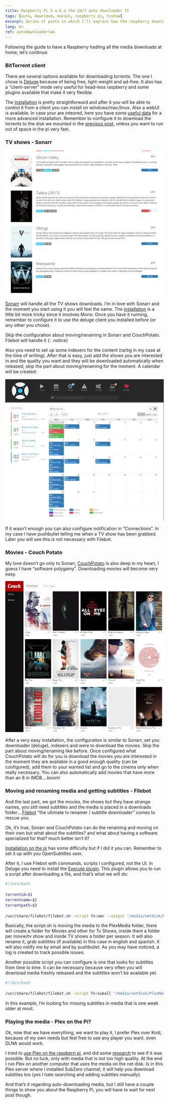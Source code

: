 ```yaml
---
title: Raspberry Pi 3 a.k.a the 24/7 auto downloader II
tags: [auto, download, movies, raspberry pi, tvshow]
excerpt: Series of posts in which I’ll explain how the raspberry downloads automatically all my tv shows and movies, also the subtitle and the media in an unattended ...
lang: en
ref: autodownloadertwo
---
```


Following the guide to have a Raspberry hadling all the media downloads at home, let’s continue:

### BitTorrent client

There are several options available for downloading torrents. The one I chose is [Deluge](http://deluge-torrent.org/) because of being free, light-weight and ad-free. It also has a “client-server” mode very useful for head-less raspberry and some plugins available that make it very flexible.

The [installation](https://tektab.com/2015/11/10/running-a-always-on-torrent-box-with-raspberry-pi-deluge-on-raspbian/) is pretty straightforward and after it you will be able to control it from a client you can install on windows/mac/linux. Also a webUI is available. In case your are intesred, here you have some [useful data](http://dev.deluge-torrent.org/wiki/UserGuide/Service/systemd) for a more advanced installation. Remember to configure it to download the torrents to the disk we mounted in the [previous post](http://juan.pallares.me/Raspbery-pi-aka-the-247-auto-downloader/), unless you want to run out of space in the pi very fast.

### TV shows - Sonarr

![Sonarr](/images/sonarr1.PNG "Sonarr")

[Sonarr](https://sonarr.tv/) will handle all the TV shows downloads. I’m in love with Sonarr and the moment you start using it you will feel the same. The [installation](https://www.htpcguides.com/install-sonarr-raspberry-pi-mono-310/) is a little bit more tricky since it involves Mono. Once you have it running, remember to configure it to use the deluge client you installed before (or any other you chose).

Skip the configuration about moving/renaming in Sonarr and CouchPotato. Filebot will handle it
{: .notice}

Also you need to set up some indexers for the content (rarbg in my case at the time of writing). After that is easy, just add the shows you are interested in and the quality you want and they will be downloaded automatically when released, skip the part about moving/renaming for the moment. A calendar will be created:

![Sonarr calendar](/images/sonarr2.PNG "Sonarr calendar")

If it wasn’t enough you can also configure notification in “Connections”. In my case I have pushbullet telling me when a TV show has been grabbed. Later you will see this is not necessary with Filebot.

### Movies - Couch Potato

My love doesn’t go only to Sonarr, [CouchPotato](https://couchpota.to/) is also deep in my heart, I guess I have “software polygamy”. Downloading movies will become very easy.

![Couch Potato](/images/couchpotato.PNG "Couch Potato")

After a very easy installation, the configuration is similar to Sonarr, set you downloader (deluge), indexers and were to download the movies. Skip the part about moving/renaming like before. Once configured what CouchPotato will do for you is download the movies you are interested in the moment they are available in a good enough quality (can be configured), add them to your wanted list and go to the cinema only when really necessary. You can also automatically add movies that have more than an 8 in IMDB….boom!

### Moving and renaming media and getting subtitles - Filebot

And the last part, we got the movies, the shows but they have strange names, you still need subtitles and the media is placed in a downloads folder….[Filebot](http://www.filebot.net/) “the ultimate tv renamer / subtitle downloader” comes to rescue you.

Ok, it’s true, Sonarr and CouchPotato can do the renaming and moving on their own but what about the subtitles? and what about having a software specialized for that? much better isn’t it?

[Installation on the pi](https://www.filebot.net/forums/viewtopic.php?t=3974) has some difficulty but if I did it you can. Remember to set it up with you OpenSubtitles user.

After it, I use Filebot with commands, scripts I configured, not the UI. In Deluge you need to install the [Execute plugin](https://www.filebot.net/forums/viewtopic.php?t=3974). This plugin allows you to run a script after downloading a file, and that’s what we will do:

```bash
#!/bin/bash

torrentid=$1
torrentname=$2
torrentpath=$3

/usr/share/filebot/filebot.sh -script fn:amc --output "/media/netdisk/PlexMedia" --log-file /home/pi/amc.log --action move --conflict override -non-strict --def subtitles=en,es artwork=y clean=y reportError=y gmail=esbroma:XXXXXXXXXXX pushbullet=XXXXXXXXXXXX "ut_dir=$torrentpath/$torrentname" "ut_kind=multi" "ut_title=$torrentname"
```
Basically, the script.sh is moving the media to the PlexMedia folder, there will create a folder for Movies and other for Tv Shows, inside them a folder per movie/tv show and inside TV shows a folder per season. It will also rename it, grab subtitles (if available) in this case in english and spanish. It will also notify me by email and by pushbullet. As you may have noticed, a log is created to track possible issues.

Another possible script you can configure is one that looks for subtitles from time to time. It can be necessary because very often you will download media freshly released and the subtitles won’t be available yet.

```bash
#!/bin/bash

/usr/share/filebot/filebot.sh -script fn:suball "/media/netdisk/PlexMedia" --log-file /home/pi/subtitle.log -non-strict --def maxAgeDays=7 subtitles=en,es ignoreTextLanguage=en,es reportError=y pushbullet=XXXXXXXXXXXX
```
In this example, I’m looking for missing subtitles in media that is one week older at most.

### Playing the media - Plex on the Pi?
Ok, now that we have everything, we want to play it, I prefer Plex over Kodi, because of my own needs but feel free to use any player you want, even DLNA would work.

I tried to [use Plex on the raspberri pi](https://raspberrypi.stackexchange.com/questions/50031/raspberry-pi-3-as-plex-media-server-local-without-transcoding), and did some [research](https://www.raspberrypi.org/forums/viewtopic.php?f=35&t=151924&p=999730#p999730) to see if it was possible. But no luck, only with media that is not too high quality. At the end I run Plex on another computer that uses the media on the net disk. Is in this Plex server where I installed SubZero channel, it will help you download subtitles too (yes I hate searching and adding subtitles manually).

And that’s it regarding auto-downloading media, but I still have a couple things to show you about the Raspberry Pi, you will have to wait for next post though.
